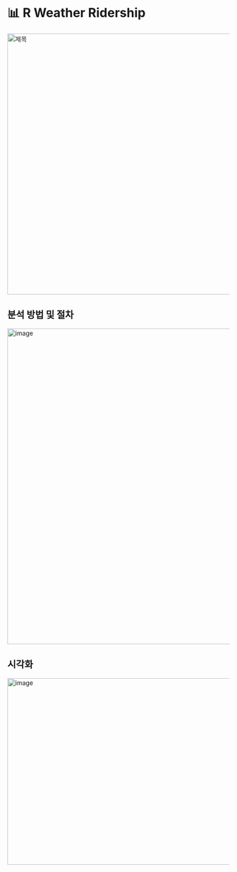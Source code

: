 # 📊 R Weather Ridership

<img width="1051" height="592" alt="제목" src="https://github.com/user-attachments/assets/100bf9ef-6fd4-41a1-81ab-6d17780b9002" />


## 분석 방법 및 절차
<img width="1143" height="716" alt="image" src="https://github.com/user-attachments/assets/8cbe877b-9418-4adb-b135-0f9f30697848" />

## 시각화
<img width="781" height="423" alt="image" src="https://github.com/user-attachments/assets/1961a865-e703-4cf6-bb9f-7aa01a430394" />
